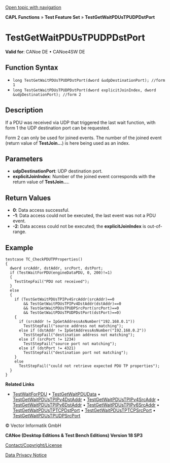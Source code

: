 [Open topic with navigation](../../../../../CANoeDEFamily.htm#Topics/CAPLFunctions/Test/Functions/CAPLfunctionTestGetWaitPDUsTPUDPDstPort.md)

**CAPL Functions** » **Test Feature Set** » **TestGetWaitPDUsTPUDPDstPort**

# TestGetWaitPDUsTPUDPDstPort

**Valid for**: CANoe DE • CANoe4SW DE

## Function Syntax

- `long TestGetWaitPDUsTPUDPDstPort(dword &udpDestinationPort); //form 1`
- `long TestGetWaitPDUsTPUDPDstPort(dword explicitJoinIndex, dword &udpDestinationPort); //form 2`

## Description

If a PDU was received via UDP that triggered the last wait function, with form 1 the UDP destination port can be requested.

Form 2 can only be used for joined events. The number of the joined event (return value of **TestJoin...**) is here being used as an index.

## Parameters

- **udpDestinationPort**: UDP destination port.
- **explicitJoinIndex**: Number of the joined event corresponds with the return value of **TestJoin...**.

## Return Values

- **0**: Data access successful.
- **-1**: Data access could not be executed, the last event was not a PDU event.
- **-2**: Data access could not be executed; the **explicitJoinIndex** is out-of-range.

## Example

```plaintext
testcase TC_CheckPDUTPProperties()
{
  dword srcAddr, dstAddr, srcPort, dstPort;
  if (TestWaitForPDU(engineDataPDU, 0, 200)!=1)
  {
    TestStepFail("PDU not received");
  }
  else
  {
    if (TestGetWaitPDUsTPIPv4SrcAddr(srcAddr)==0
        && TestGetWaitPDUsTPIPv4DstAddr(dstAddr)==0
        && TestGetWaitPDUsTPUDPSrcPort(srcPort)==0
        && TestGetWaitPDUsTPUDPDstPort(dstPort)==0)
    {
      if (srcAddr != IpGetAddressAsNumber("192.168.0.1"))
        TestStepFail("source address not matching");
      else if (dstAddr != IpGetAddressAsNumber("192.168.0.2"))
        TestStepFail("destination address not matching");
      else if (srcPort != 1234)
        TestStepFail("source port not matching");
      else if (dstPort != 4321)
        TestStepFail("destination port not matching");
    }
    else
      TestStepFail("could not retrieve expected PDU TP properties");
  }
}
```

**Related Links**

- [TestWaitForPDU](CAPLfunctionTestWaitForPDU.md) • [TestGetWaitPDUData](CAPLfunctionTestGetWaitPDUData.md) • [TestGetWaitPDUsTPIPv4DstAddr](CAPLfunctionTestGetWaitPDUsTPIPv4DstAddr.md) • [TestGetWaitPDUsTPIPv4SrcAddr](CAPLfunctionTestGetWaitPDUsTPIPv4SrcAddr.md) • [TestGetWaitPDUsTPIPv6DstAddr](CAPLfunctionTestGetWaitPDUsTPIPv6DstAddr.md) • [TestGetWaitPDUsTPIPv6SrcAddr](CAPLfunctionTestGetWaitPDUsTPIPv6SrcAddr.md) • [TestGetWaitPDUsTPTCPDstPort](CAPLfunctionTestGetWaitPDUsTPTCPDstPort.md) • [TestGetWaitPDUsTPTCPSrcPort](CAPLfunctionTestGetWaitPDUsTPTCPSrcPort.md) • [TestGetWaitPDUsTPUDPSrcPort](CAPLfunctionTestGetWaitPDUsTPUDPSrcPort.md)

© Vector Informatik GmbH

**CANoe (Desktop Editions & Test Bench Editions) Version 18 SP3**

[Contact/Copyright/License](../../../Shared/ContactCopyrightLicense.md)

[Data Privacy Notice](https://www.vector.com/int/en/company/get-info/privacy-policy/)